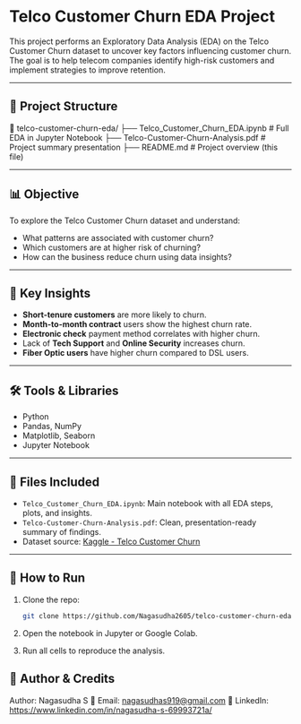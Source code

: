 # Telco Customer Churn EDA Project

This project performs an Exploratory Data Analysis (EDA) on the Telco Customer Churn dataset to uncover key factors influencing customer churn. The goal is to help telecom companies identify high-risk customers and implement strategies to improve retention.

---

## 📁 Project Structure

📂 telco-customer-churn-eda/
├── Telco_Customer_Churn_EDA.ipynb # Full EDA in Jupyter Notebook
├── Telco-Customer-Churn-Analysis.pdf # Project summary presentation
├── README.md # Project overview (this file)


---

## 📊 Objective

To explore the Telco Customer Churn dataset and understand:
- What patterns are associated with customer churn?
- Which customers are at higher risk of churning?
- How can the business reduce churn using data insights?

---

## 📌 Key Insights

- **Short-tenure customers** are more likely to churn.
- **Month-to-month contract** users show the highest churn rate.
- **Electronic check** payment method correlates with higher churn.
- Lack of **Tech Support** and **Online Security** increases churn.
- **Fiber Optic users** have higher churn compared to DSL users.

---

## 🛠️ Tools & Libraries

- Python
- Pandas, NumPy
- Matplotlib, Seaborn
- Jupyter Notebook

---

## 🧾 Files Included

- `Telco_Customer_Churn_EDA.ipynb`: Main notebook with all EDA steps, plots, and insights.
- `Telco-Customer-Churn-Analysis.pdf`: Clean, presentation-ready summary of findings.
-  Dataset source: [Kaggle - Telco Customer Churn](https://www.kaggle.com/datasets/blastchar/telco-customer-churn)

---

## 📌 How to Run

1. Clone the repo:
   ```bash
   git clone https://github.com/Nagasudha2605/telco-customer-churn-eda.git

2. Open the notebook in Jupyter or Google Colab.

3. Run all cells to reproduce the analysis.

## 🔗 **Author & Credits**
Author: Nagasudha S
📧 Email: nagasudhas919@gmail.com
🔗 LinkedIn: https://www.linkedin.com/in/nagasudha-s-69993721a/
